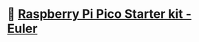 # :strawberry: [Raspberry Pi Pico Starter kit - Euler](https://www.sunfounder.com/products/sunfounder-euler-kit)
